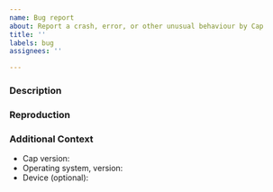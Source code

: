 ```yaml
---
name: Bug report
about: Report a crash, error, or other unusual behaviour by Cap
title: ''
labels: bug
assignees: ''

---
```


### Description

<!-- What went wrong? What were you expecting to happen? Please provide as much information as possible. -->

### Reproduction

<!-- If you can remember, list the steps to trigger the bug -->

### Additional Context

- Cap version:
- Operating system, version:
- Device (optional):

<!-- Add or attach any screenshots, logs, etc that might help.
Cap's debug logs can be found in the following locations:

macOS: /Users/{your username}/Library/Logs/so.cap.desktop
Linux: /home/{your username}/.config/so.cap.desktop/logs
Windows: C:\Users\{your username}\AppData\Roaming\so.cap.desktop\logs
-->
